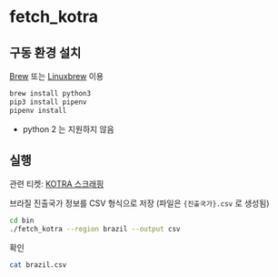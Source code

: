 # fetch_kotra

## 구동 환경 설치

[Brew](https://brew.sh/index_ko.html) 또는 [Linuxbrew](http://linuxbrew.sh/) 이용

```sh
brew install python3
pip3 install pipenv
pipenv install
```

- python 2 는 지원하지 않음


## 실행

관련 티켓: [KOTRA 스크래핑](http://git.kross.works/Kross/biz/issues/4)

브라질 진출국가 정보를 CSV 형식으로 저장 (파일은 `{진출국가}.csv` 로 생성됨)
```sh
cd bin
./fetch_kotra --region brazil --output csv
```

확인
```sh
cat brazil.csv
```
